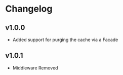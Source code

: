 # Changelog

## v1.0.0
- Added support for purging the cache via a Facade
## v1.0.1
- Middleware Removed
